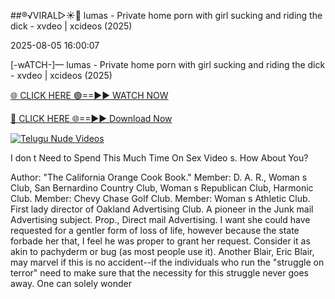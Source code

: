 ##®️√VIRAL▷☀️👄    lumas - Private home porn with girl sucking and riding the dick - xvdeo &#124; xcideos (2025)

2025-08-05 16:00:07



[-wATCH-]—    lumas - Private home porn with girl sucking and riding the dick - xvdeo &#124; xcideos (2025)

[🌐 CLICK HERE 🟢==►► WATCH NOW](https://www.youtucams.com/tracking/githubcom)

[🔴 CLICK HERE 🌐==►► Download Now](https://www.youtucams.com/tracking/githubcom)

[![Telugu Nude Videos](https://i.imgur.com/dJHk4Zq.gif)](https://www.youtucams.com/tracking/githubcom)



I don t Need to Spend This Much Time On Sex Video s. How About You?

Author: "The California Orange Cook Book." Member: D. A. R., Woman s Club, San Bernardino Country Club, Woman s Republican Club, Harmonic Club. Member: Chevy Chase Golf Club. Member: Woman s Athletic Club. First lady director of Oakland Advertising Club. A pioneer in the Junk mail Advertising subject. Prop., Direct mail Advertising. I want she could have requested for a gentler form of loss of life, however because the state forbade her that, I feel he was proper to grant her request. Consider it as akin to  pachyderm  or  bug  (as most people use it). Another Blair, Eric Blair, may marvel if this is no accident--if the individuals who run the "struggle on terror" need to make sure that the necessity for this struggle never goes away. One can solely wonder